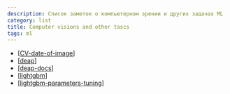 ```yaml
---
description: Список заметок о компьютерном зрении и других задачах ML
category: list
title: Computer visions and other tascs
tags: ml
---
```

- [[CV-date-of-image]]
- [[deap]]
- [[deap-docs]]
- [[lightgbm]]
- [[lightgbm-parameters-tuning]]

[//begin]: # "Autogenerated link references for markdown compatibility"
[CV-date-of-image]: ../notes/CV-date-of-image "Данные изображения"
[deap]: ../notes/deap "Deap - генетические алгоритмы на python"
[deap-docs]: ../notes/deap-docs "Deap документация"
[lightgbm]: ../notes/lightgbm "Lightgbm"
[lightgbm-parameters-tuning]: ../notes/lightgbm-parameters-tuning "Lightgbm parameters tuning"
[//end]: # "Autogenerated link references"